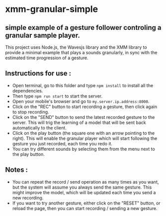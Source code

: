 # xmm-granular-simple

## simple example of a gesture follower controling a granular sample player.

This project uses Node.js, the Wavesjs library and the XMM library to provide a
minimal example that plays a sounds granularly, in sync with the estimated
time progression of a gesture.

## Instructions for use :

- Open terminal, go to this folder and type `npm install` to install all the
dependencies.
- Then type `npm run start` to start the server.
- Open your mobile's browser and go to `my.server.ip.address:8000`.
- Click on the "REC" button to start recording a gesture, then click again to
stop recording.
- Click on the "SEND" button to send the latest recorded gesture to the server.
This will trig the learning of a model that will be sent back automatically to
the client.
- Click on the play button (the square one with an arrow pointing to the right).
This will enable the granular player which will start following the gesture you
just recorded, each time you redo it.
- You can try different sounds by selecting them from the menu next to the play
button.

## Notes :

- You can repeat the record / send operation as many times as you want, but 
the system will assume you always send the same gesture. This might improve the
model, which will be updated each time you send a new recording.
- If you want to try another gesture, either click on the "RESET" button, or
reload the page, then you can start recording / sending a new gesture.